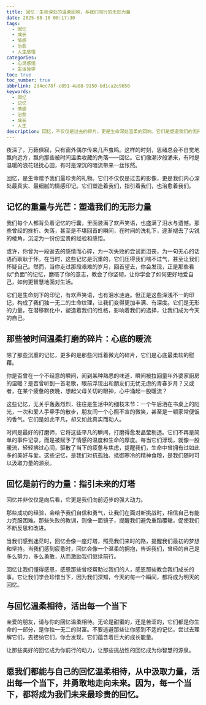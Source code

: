 ```yaml
---
title: 回忆：生命深处的温柔回响，与我们同行的无形力量
date: 2025-08-10 00:17:30
tags:
  - 回忆
  - 成长
  - 情感
  - 治愈
  - 人生感悟
categories:
  - 心灵感悟
  - 生活哲学
toc: true
toc_number: true
abbrlink: 2d4ec78f-c891-4a88-9150-bd1ca2e9650
keywords:
  - 回忆
  - 记忆
  - 情感
  - 治愈
  - 成长
  - 人生
description: 回忆，不仅仅是过去的碎片，更是生命深处温柔的回响。它们是塑造我们的无形力量，是治愈伤痛的良药，也是指引前行的灯塔。让我们一同走进记忆的殿堂，感受那些被时间温柔打磨的珍贵瞬间，从中汲取力量，勇敢前行。
---
```


夜深了，万籁俱寂，只有窗外偶尔传来几声虫鸣。这样的时刻，思绪总会不自觉地飘向远方，飘向那些被时间温柔收藏的角落——回忆。它们像潮汐般涌来，有时是温暖的浪花轻抚心田，有时是深沉的暗流带来一丝怅然。

回忆，是生命赠予我们最珍贵的礼物。它们不仅仅是过去的影像，更是我们内心深处最真实、最细腻的情感印记。它们塑造着我们，指引着我们，也治愈着我们。

## 记忆的重量与光芒：塑造我们的无形力量

我们每个人都背负着记忆的行囊，里面装满了欢声笑语，也盛满了泪水与遗憾。那些曾经的挫折、失落，甚至是不堪回首的瞬间，在时间的洗礼下，逐渐褪去了尖锐的棱角，沉淀为一份份宝贵的经验和感悟。

或许，你曾为一段逝去的感情而心碎，为一次失败的尝试而沮丧，为一句无心的话语而耿耿于怀。在当时，这些记忆是沉重的，它们压得我们喘不过气，甚至让我们怀疑自己。然而，当你走过那段艰难的岁月，回首望去，你会发现，正是那些看似“负面”的记忆，磨砺了你的意志，教会了你坚韧，让你学会了如何更好地爱自己，如何更智慧地面对生活。

它们是生命刻下的印记，有欢声笑语，也有泪水涟涟。但正是这些深浅不一的印记，构成了我们独一无二的生命纹理，让我们变得更加丰满、有深度。它们是无形的力量，在潜移默化中，塑造着我们的性格，影响着我们的选择，让我们成为今天的自己。

## 那些被时间温柔打磨的碎片：心底的暖流

除了那些沉重的记忆，更多的是那些闪烁着微光的碎片，它们是心底最柔软的慰藉。

你是否曾在一个不经意的瞬间，闻到某种熟悉的味道，瞬间被拉回童年外婆家厨房的温暖？是否曾听到一首老歌，眼前浮现出和朋友们无忧无虑的青春岁月？又或者，在某个疲惫的夜晚，想起父母关切的眼神，心中涌起一股暖流？

这些记忆，无关乎轰轰烈烈，往往是生活中的细枝末节：一个午后洒在书桌上的阳光，一次和爱人手牵手的散步，朋友间一个心照不宣的微笑，甚至是一顿家常便饭的香气。它们是如此平凡，却又如此真实而动人。

时间是最好的打磨师，它将这些平凡的瞬间，打磨得愈发晶莹剔透。它们不再是简单的事件记录，而是被赋予了情感的温度和生命的厚度。每当它们浮现，就像一股暖流，轻轻拂过心间，驱散了当下的疲惫与焦虑，提醒我们，生命中曾拥有过如此多的美好与爱。这些记忆，是我们对抗孤独、抵御寒冷的精神食粮，是我们随时可以汲取力量的源泉。

## 回忆是前行的力量：指引未来的灯塔

回忆并非仅仅是向后看，它更是我们向前迈步的强大动力。

那些成功的经验，会给予我们自信和勇气，让我们在面对新挑战时，相信自己有能力克服困难。那些失败的教训，则像一面镜子，提醒我们避免重蹈覆辙，促使我们不断反思和改进。

当我们感到迷茫时，回忆会像一座灯塔，照亮我们来时的路，提醒我们最初的梦想和坚持。当我们感到疲惫时，回忆会像一个温柔的拥抱，告诉我们，曾经的自己是多么努力，多么勇敢，从而激励我们继续前行。

回忆让我们懂得感恩，感恩那些曾经帮助过我们的人，感恩那些教会我们成长的事。它让我们学会珍惜当下，因为我们深知，今天的每一个瞬间，都将成为明天的回忆。

## 与回忆温柔相待，活出每一个当下

亲爱的朋友，请与你的回忆温柔相待。无论是甜蜜的，还是苦涩的，它们都是你生命的一部分，是你独一无二的财富。不要逃避那些让你感到不适的记忆，尝试去理解它们，去接纳它们，你会发现，它们蕴含着巨大的成长能量。

让那些美好的回忆成为你前行的动力，让那些挑战性的回忆成为你智慧的源泉。

愿我们都能与自己的回忆温柔相待，从中汲取力量，活出每一个当下，并勇敢地走向未来。因为，每一个当下，都将成为我们未来最珍贵的回忆。
---